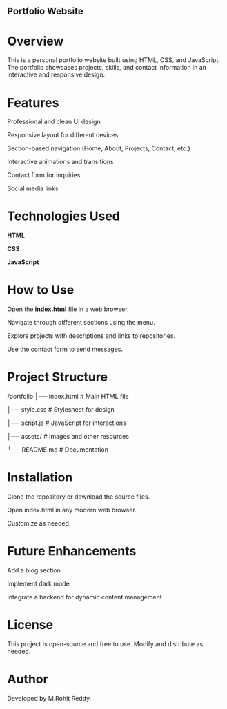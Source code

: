 ## Portfolio Website

# Overview

This is a personal portfolio website built using HTML, CSS, and JavaScript. The portfolio showcases projects, skills, and contact information in an interactive and responsive design.

# Features

Professional and clean UI design

Responsive layout for different devices

Section-based navigation (Home, About, Projects, Contact, etc.)

Interactive animations and transitions

Contact form for inquiries

Social media links

# Technologies Used

**HTML**

**CSS**

**JavaScript**

# How to Use

Open the **index.html** file in a web browser.

Navigate through different sections using the menu.

Explore projects with descriptions and links to repositories.

Use the contact form to send messages.

# Project Structure

/portfolio
│── index.html   # Main HTML file

│── style.css    # Stylesheet for design

│── script.js    # JavaScript for interactions

│── assets/      # Images and other resources

└── README.md    # Documentation

# Installation

Clone the repository or download the source files.

Open index.html in any modern web browser.

Customize as needed.

# Future Enhancements

Add a blog section

Implement dark mode

Integrate a backend for dynamic content management

# License

This project is open-source and free to use. Modify and distribute as needed.

# Author

Developed by M.Rohit Reddy.
